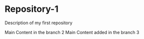 # Repository-1
Description of my first repository

Main Content in the branch 2
Main Content added in the branch 3

